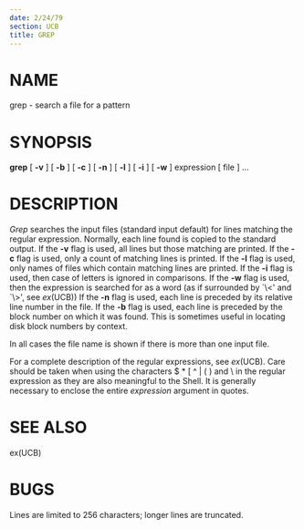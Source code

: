```yaml
---
date: 2/24/79
section: UCB
title: GREP
---
```


# NAME

grep - search a file for a pattern

# SYNOPSIS

**grep** \[ **-v** \] \[ **-b** \] \[ **-c** \] \[ **-n** \] \[ **-l**
\] \[ **-i** \] \[ **-w** \] expression \[ file \] \...

# DESCRIPTION

*Grep* searches the input files (standard input default) for lines
matching the regular expression. Normally, each line found is copied to
the standard output. If the **-v** flag is used, all lines but those
matching are printed. If the **-c** flag is used, only a count of
matching lines is printed. If the **-l** flag is used, only names of
files which contain matching lines are printed. If the **-i** flag is
used, then case of letters is ignored in comparisons. If the **-w** flag
is used, then the expression is searched for as a word (as if surrounded
by \`\\\<\' and \`\\\>\', see *ex*(UCB)) If the **-n** flag is used,
each line is preceded by its relative line number in the file. If the
**-b** flag is used, each line is preceded by the block number on which
it was found. This is sometimes useful in locating disk block numbers by
context.

In all cases the file name is shown if there is more than one input
file.

For a complete description of the regular expressions, see *ex*(UCB).
Care should be taken when using the characters \$ \* \[ \^ \| ( ) and \\
in the regular expression as they are also meaningful to the Shell. It
is generally necessary to enclose the entire *expression* argument in
quotes.

# SEE ALSO

ex(UCB)

# BUGS

Lines are limited to 256 characters; longer lines are truncated.
